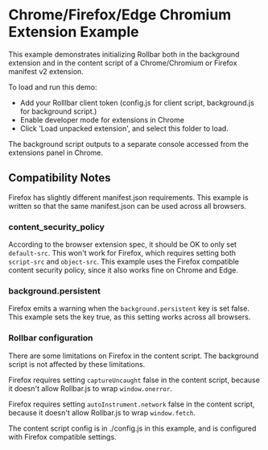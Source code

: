 # Chrome/Firefox/Edge Chromium Extension Example

This example demonstrates initializing Rollbar both in the background extension
and in the content script of a Chrome/Chromium or Firefox manifest v2 extension.

To load and run this demo:

* Add your Rolllbar client token (config.js for client script, background.js for background script.)
* Enable developer mode for extensions in Chrome
* Click 'Load unpacked extension', and select this folder to load.

The background script outputs to a separate console accessed from the extensions
panel in Chrome.

## Compatibility Notes

Firefox has slightly different manifest.json requirements. This example is written
so that the same manifest.json can be used across all browsers.

### content_security_policy
According to the browser extension spec, it should be OK to only set `default-src`.
This won't work for Firefox, which requires setting both `script-src` and `object-src`.
This example uses the Firefox compatible content security policy, since it also
works fine on Chrome and Edge.

### background.persistent
Firefox emits a warning when the `background.persistent` key is set false.
This example sets the key true, as this setting works across all browsers.

### Rollbar configuration
There are some limitations on Firefox in the content script. The background script
is not affected by these limitations.

Firefox requires setting `captureUncaught` false in the content script, because it doesn't allow
Rollbar.js to wrap `window.onerror`.

Firefox requires setting `autoInstrument.network` false in the content script,
because it doesn't allow Rollbar.js to wrap `window.fetch`.

The content script config is in ./config.js in this example, and is configured
with Firefox compatible settings.
